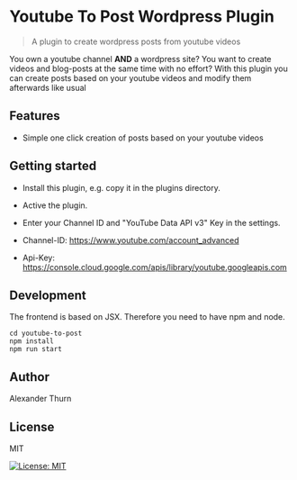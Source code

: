 # Youtube To Post Wordpress Plugin
> A plugin to create wordpress posts from youtube videos

You own a youtube channel <b>AND</b> a wordpress site?
You want to create videos and blog-posts at the same time with no effort? 
With this plugin you can create posts based on your youtube videos and modify them afterwards like usual

## Features

* Simple one click creation of posts based on your youtube videos 

## Getting started

* Install this plugin, e.g. copy it in the plugins directory. 
* Active the plugin.
* Enter your Channel ID and "YouTube Data API v3" Key in the settings.

* Channel-ID: https://www.youtube.com/account_advanced
* Api-Key: https://console.cloud.google.com/apis/library/youtube.googleapis.com


## Development

The frontend is based on JSX. Therefore you need to have npm and node. 

```
cd youtube-to-post
npm install
npm run start
````



## Author

Alexander Thurn


## License

MIT

[![License: MIT](https://img.shields.io/badge/License-MIT-yellow.svg)](https://opensource.org/licenses/MIT)

